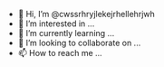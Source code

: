 - 👋 Hi, I’m @cwssrhryjlekejrhellehrjwh
- 👀 I’m interested in ...
- 🌱 I’m currently learning ...
- 💞️ I’m looking to collaborate on ...
- 📫 How to reach me ...

<!---
cwssrhryjlekejrhellehrjwh/cwssrhryjlekejrhellehrjwh is a ✨ special ✨ repository because its `README.md` (this file) appears on your GitHub profile.
You can click the Preview link to take a look at your changes.
--->

